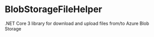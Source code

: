 # BlobStorageFileHelper
.NET Core 3 library for download and upload files from/to Azure Blob Storage
